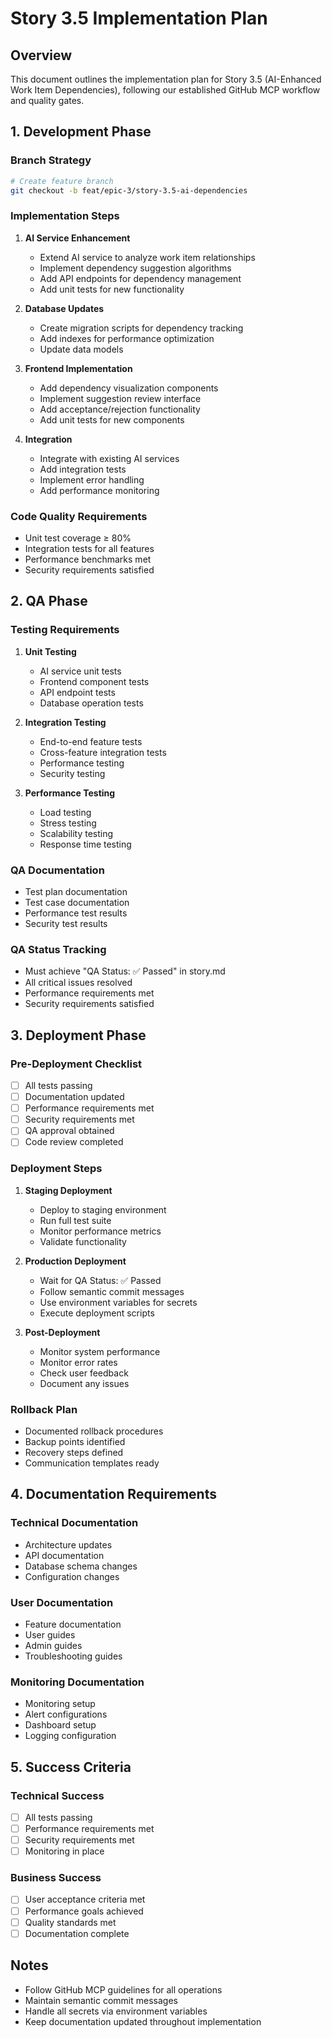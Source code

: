 # Story 3.5 Implementation Plan

## Overview
This document outlines the implementation plan for Story 3.5 (AI-Enhanced Work Item Dependencies), following our established GitHub MCP workflow and quality gates.

## 1. Development Phase

### Branch Strategy
```bash
# Create feature branch
git checkout -b feat/epic-3/story-3.5-ai-dependencies
```

### Implementation Steps

1. **AI Service Enhancement**
   * Extend AI service to analyze work item relationships
   * Implement dependency suggestion algorithms
   * Add API endpoints for dependency management
   * Add unit tests for new functionality

2. **Database Updates**
   * Create migration scripts for dependency tracking
   * Add indexes for performance optimization
   * Update data models

3. **Frontend Implementation**
   * Add dependency visualization components
   * Implement suggestion review interface
   * Add acceptance/rejection functionality
   * Add unit tests for new components

4. **Integration**
   * Integrate with existing AI services
   * Add integration tests
   * Implement error handling
   * Add performance monitoring

### Code Quality Requirements
* Unit test coverage ≥ 80%
* Integration tests for all features
* Performance benchmarks met
* Security requirements satisfied

## 2. QA Phase

### Testing Requirements
1. **Unit Testing**
   * AI service unit tests
   * Frontend component tests
   * API endpoint tests
   * Database operation tests

2. **Integration Testing**
   * End-to-end feature tests
   * Cross-feature integration tests
   * Performance testing
   * Security testing

3. **Performance Testing**
   * Load testing
   * Stress testing
   * Scalability testing
   * Response time testing

### QA Documentation
* Test plan documentation
* Test case documentation
* Performance test results
* Security test results

### QA Status Tracking
* Must achieve "QA Status: ✅ Passed" in story.md
* All critical issues resolved
* Performance requirements met
* Security requirements satisfied

## 3. Deployment Phase

### Pre-Deployment Checklist
- [ ] All tests passing
- [ ] Documentation updated
- [ ] Performance requirements met
- [ ] Security requirements met
- [ ] QA approval obtained
- [ ] Code review completed

### Deployment Steps

1. **Staging Deployment**
   * Deploy to staging environment
   * Run full test suite
   * Monitor performance metrics
   * Validate functionality

2. **Production Deployment**
   * Wait for QA Status: ✅ Passed
   * Follow semantic commit messages
   * Use environment variables for secrets
   * Execute deployment scripts

3. **Post-Deployment**
   * Monitor system performance
   * Monitor error rates
   * Check user feedback
   * Document any issues

### Rollback Plan
* Documented rollback procedures
* Backup points identified
* Recovery steps defined
* Communication templates ready

## 4. Documentation Requirements

### Technical Documentation
* Architecture updates
* API documentation
* Database schema changes
* Configuration changes

### User Documentation
* Feature documentation
* User guides
* Admin guides
* Troubleshooting guides

### Monitoring Documentation
* Monitoring setup
* Alert configurations
* Dashboard setup
* Logging configuration

## 5. Success Criteria

### Technical Success
- [ ] All tests passing
- [ ] Performance requirements met
- [ ] Security requirements met
- [ ] Monitoring in place

### Business Success
- [ ] User acceptance criteria met
- [ ] Performance goals achieved
- [ ] Quality standards met
- [ ] Documentation complete

## Notes
* Follow GitHub MCP guidelines for all operations
* Maintain semantic commit messages
* Handle all secrets via environment variables
* Keep documentation updated throughout implementation
